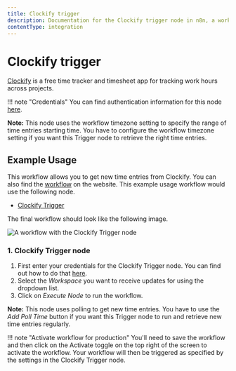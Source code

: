 ```yaml
---
title: Clockify trigger
description: Documentation for the Clockify trigger node in n8n, a workflow automation platform. Includes details of operations and configuration, and links to examples and credentials information.
contentType: integration
---
```


# Clockify trigger

[Clockify](https://clockify.me/) is a free time tracker and timesheet app for tracking work hours across projects.

!!! note "Credentials"
    You can find authentication information for this node [here](/integrations/builtin/credentials/clockify/).


**Note:** This node uses the workflow timezone setting to specify the range of time entries starting time. You have to configure the workflow timezone setting if you want this Trigger node to retrieve the right time entries.

## Example Usage

This workflow allows you to get new time entries from Clockify. You can also find the [workflow](https://n8n.io/workflows/536) on the website. This example usage workflow would use the following node.

- [Clockify Trigger]()

The final workflow should look like the following image.

![A workflow with the Clockify Trigger node](/_images/integrations/builtin/trigger-nodes/clockifytrigger/workflow.png)


### 1. Clockify Trigger node

1. First enter your credentials for the Clockify Trigger node. You can find out how to do that [here](/integrations/builtin/credentials/clockify/).
2. Select the *Workspace* you want to receive updates for using the dropdown list.
3. Click on *Execute Node* to run the workflow.

**Note:** This node uses polling to get new time entries. You have to use the *Add Poll Time* button if you want this Trigger node to run and retrieve new time entries regularly.

!!! note "Activate workflow for production"
    You'll need to save the workflow and then click on the Activate toggle on the top right of the screen to activate the workflow. Your workflow will then be triggered as specified by the settings in the Clockify Trigger node.


